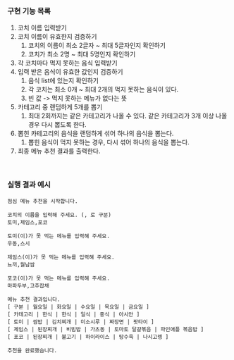 ### 구현 기능 목록
1. 코치 이름 입력받기
2. 코치 이름이 유효한지 검증하기
   1. 코치의 이름이 최소 2글자 ~ 최대 5글자인지 확인하기
   2. 코치가 최소 2명 ~ 최대 5명인지 확인하기
3. 각 코치마다 먹지 못하는 음식 입력받기
4. 입력 받은 음식이 유효한 값인지 검증하기
   1. 음식 list에 있는지 확인하기
   2. 각 코치는 최소 0개 ~ 최대 2개의 먹지 못하는 음식이 있다.
   3. 빈 값 -> 먹지 못하는 메뉴가 없다는 뜻
5. 카테고리 중 랜덤하게 5개를 뽑기
   1. 최대 2회까지는 같은 카테고리가 나올 수 있다. 같은 카테고리가 3개 이상 나올 경우 다시 뽑도록 한다.
6. 뽑힌 카테고리의 음식을 랜덤하게 섞어 하나의 음식을 뽑는다.
   1. 뽑힌 음식이 먹지 못하는 경우, 다시 섞어 하나의 음식을 뽑는다.
7. 최종 메뉴 추천 결과를 출력한다.

<br>

### 실행 결과 예시

```
점심 메뉴 추천을 시작합니다.

코치의 이름을 입력해 주세요. (, 로 구분)
토미,제임스,포코

토미(이)가 못 먹는 메뉴를 입력해 주세요.
우동,스시

제임스(이)가 못 먹는 메뉴를 입력해 주세요.
뇨끼,월남쌈

포코(이)가 못 먹는 메뉴를 입력해 주세요.
마파두부,고추잡채

메뉴 추천 결과입니다.
[ 구분 | 월요일 | 화요일 | 수요일 | 목요일 | 금요일 ]
[ 카테고리 | 한식 | 한식 | 일식 | 중식 | 아시안 ]
[ 토미 | 쌈밥 | 김치찌개 | 미소시루 | 짜장면 | 팟타이 ]
[ 제임스 | 된장찌개 | 비빔밥 | 가츠동 | 토마토 달걀볶음 | 파인애플 볶음밥 ]
[ 포코 | 된장찌개 | 불고기 | 하이라이스 | 탕수육 | 나시고렝 ]

추천을 완료했습니다.
```